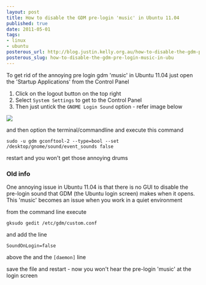 ```yaml
--- 
layout: post
title: How to disable the GDM pre-login 'music' in Ubuntu 11.04
published: true
date: 2011-05-01
tags: 
- linux
- ubuntu
posterous_url: http://blog.justin.kelly.org.au/how-to-disable-the-gdm-pre-login-music-in-ubu
posterous_slug: how-to-disable-the-gdm-pre-login-music-in-ubu
---
```

To get rid of the annoying pre login gdm 'music' in Ubuntu 11.04 just open the 'Startup Applications' from the Control Panel

1. Click on the logout button on the top right
1. Select `System Settings` to get to the Control Panel
2. Then just untick the `GNOME Login Sound` option - refer image below

![](http://i.minus.com/j1pasxOY97u1Z.jpg)

and then option the terminal/commandline and execute this command

    sudo -u gdm gconftool-2 --type=bool --set /desktop/gnome/sound/event_sounds false

restart and you won't get those annoying drums


### Old info

One annoying issue in Ubuntu 11.04 is that there is no GUI to disable the pre-login sound 
that GDM (the Ubuntu login screen) makes when it opens. 
This 'music' becomes an issue when you work in a quiet environment

from the command line execute


    gksudo gedit /etc/gdm/custom.conf


and add the line

    SoundOnLogin=false

above the and the `[daemon]` line

save the file and restart - now you won't hear the pre-login 'music' at the login screen

